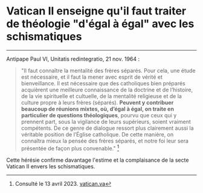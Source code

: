 # Vatican II enseigne qu'il faut traiter de théologie "d'égal à égal" avec les schismatiques

***

Antipape Paul VI, Unitatis redintegratio, 21 nov. 1964 :

> "Il faut connaître la mentalité des frères séparés. Pour cela, une étude est nécessaire, et il faut la mener avec esprit de vérité et bienveillance. Il est nécessaire que des catholiques bien préparés acquièrent une meilleure connaissance de la doctrine et de l’histoire, de la vie spirituelle et cultuelle, de la mentalité religieuse et de la culture propre à leurs frères (séparés). **Peuvent y contribuer beaucoup de réunions mixtes, où, d’égal à égal, on traite en particulier de questions théologiques**, pourvu que ceux qui y prennent part, sous la vigilance de leurs supérieurs, soient vraiment compétents. De ce genre de dialogue ressort plus clairement aussi la véritable position de l’Église catholique. De cette manière, on connaîtra mieux la pensée des frères séparés, et notre foi leur sera présentée de façon plus convenable." [^1]

[^1]: Consulté le 13 avril 2023. [vatican.va](https://www.vatican.va/archive/hist_councils/ii_vatican_council/documents/vat-ii_decree_19641121_unitatis-redintegratio_fr.html)

Cette hérésie confirme davantage l'estime et la complaisance de la secte Vatican II envers les schismatiques.


